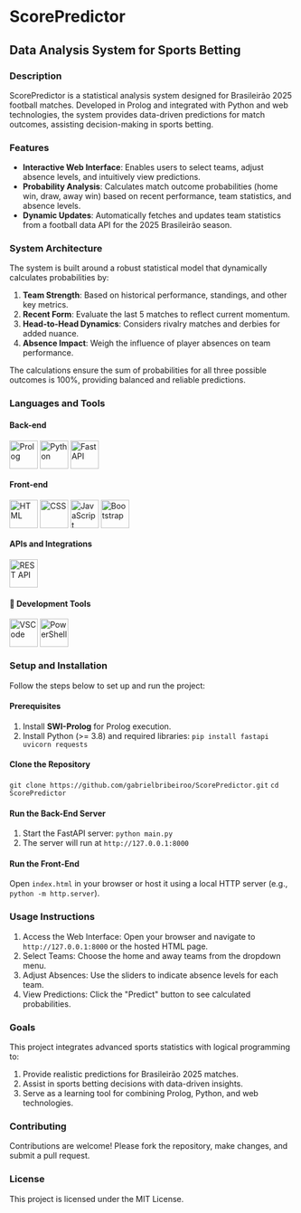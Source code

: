 # ScorePredictor

## **Data Analysis System for Sports Betting**

### **Description**
ScorePredictor is a statistical analysis system designed for Brasileirão 2025 football matches. Developed in Prolog and integrated with Python and web technologies, the system provides data-driven predictions for match outcomes, assisting decision-making in sports betting.

### **Features**
- **Interactive Web Interface**: Enables users to select teams, adjust absence levels, and intuitively view predictions.
- **Probability Analysis**: Calculates match outcome probabilities (home win, draw, away win) based on recent performance, team statistics, and absence levels.
- **Dynamic Updates**: Automatically fetches and updates team statistics from a football data API for the 2025 Brasileirão season.

### **System Architecture**
The system is built around a robust statistical model that dynamically calculates probabilities by:
1. **Team Strength**: Based on historical performance, standings, and other key metrics.
2. **Recent Form**: Evaluate the last 5 matches to reflect current momentum.
3. **Head-to-Head Dynamics**: Considers rivalry matches and derbies for added nuance.
4. **Absence Impact**: Weigh the influence of player absences on team performance.

The calculations ensure the sum of probabilities for all three possible outcomes is 100%, providing balanced and reliable predictions.

### **Languages and Tools**
#### **Back-end**
<div style="display: inline_block"><cbr>
  <img align="top" alt="Prolog" height="50" width="50" src="https://cdn.jsdelivr.net/gh/devicons/devicon/icons/prolog/prolog-original.svg" />
  <img align="top" alt="Python" height="50" width="50" src="https://cdn.jsdelivr.net/gh/devicons/devicon/icons/python/python-original.svg" />
  <img align="top" alt="FastAPI" height="50" width="50" src="https://cdn.jsdelivr.net/gh/devicons/devicon/icons/fastapi/fastapi-original.svg" />
</div>

#### **Front-end**
<div style="display: inline_block"><cbr>
  <img align="top" alt="HTML" height="50" width="50" src="https://cdn.jsdelivr.net/gh/devicons/devicon/icons/html5/html5-original.svg" />
  <img align="top" alt="CSS" height="50" width="50" src="https://cdn.jsdelivr.net/gh/devicons/devicon/icons/css3/css3-original.svg" />
  <img align="top" alt="JavaScript" height="50" width="50" src="https://cdn.jsdelivr.net/gh/devicons/devicon/icons/javascript/javascript-original.svg" />
  <img align="top" alt="Bootstrap" height="50" width="50" src="https://cdn.jsdelivr.net/gh/devicons/devicon/icons/bootstrap/bootstrap-original.svg" />
</div>

#### **APIs and Integrations**
<div style="display: inline_block"><cbr>
  <img align="top" alt="REST API" height="50" width="50" src="https://img.icons8.com/fluency/48/api.png" />
</div>

#### **🔧 Development Tools**
<div style="display: inline_block"><cbr>
  <img align="top" alt="VSCode" height="50" width="50" src="https://cdn.jsdelivr.net/gh/devicons/devicon/icons/vscode/vscode-original.svg" />
  <img align="top" alt="PowerShell" height="50" width="50" src="https://cdn.jsdelivr.net/gh/devicons/devicon/icons/powershell/powershell-original.svg" />
</div>


### **Setup and Installation**
Follow the steps below to set up and run the project:

#### **Prerequisites**
1. Install **SWI-Prolog** for Prolog execution.
2. Install Python (>= 3.8) and required libraries: ```pip install fastapi uvicorn requests```

#### **Clone the Repository**
```git clone https://github.com/gabrielbribeiroo/ScorePredictor.git```
```cd ScorePredictor```

#### **Run the Back-End Server**
1. Start the FastAPI server: ```python main.py```
2. The server will run at ```http://127.0.0.1:8000```

#### **Run the Front-End**
Open ```index.html``` in your browser or host it using a local HTTP server (e.g., ```python -m http.server```).


### **Usage Instructions**
1. Access the Web Interface:
Open your browser and navigate to ```http://127.0.0.1:8000``` or the hosted HTML page.
2. Select Teams:
Choose the home and away teams from the dropdown menu.
3. Adjust Absences:
Use the sliders to indicate absence levels for each team.
4. View Predictions:
Click the "Predict" button to see calculated probabilities.


### **Goals**
This project integrates advanced sports statistics with logical programming to:
1. Provide realistic predictions for Brasileirão 2025 matches.
2. Assist in sports betting decisions with data-driven insights.
3. Serve as a learning tool for combining Prolog, Python, and web technologies.


### **Contributing**
Contributions are welcome! Please fork the repository, make changes, and submit a pull request.

### **License**
This project is licensed under the MIT License.
